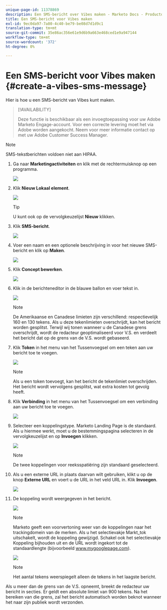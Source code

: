```yaml
---
unique-page-id: 11378869
description: Een SMS-bericht over Vibes maken - Marketo Docs - Productdocumentatie
title: Een SMS-bericht voor Vibes maken
exl-id: 9ec0da97-7a80-4c40-be79-be08d7d1d9c1
translation-type: tm+mt
source-git-commit: 35e86ac356e61e9d6b9a663e468ced1e9a947144
workflow-type: tm+mt
source-wordcount: '372'
ht-degree: 0%

---
```


# Een SMS-bericht voor Vibes maken {#create-a-vibes-sms-message}

Hier is hoe u een SMS-bericht van Vibes kunt maken.

>[!AVAILABILITY]
>
>Deze functie is beschikbaar als een invoegtoepassing voor uw Adobe Marketo Engage-account. Voor een correcte levering moet het via Adobe worden aangekocht. Neem voor meer informatie contact op met uw Adobe Customer Success Manager.

>[!NOTE]
>
>SMS-tekstberichten voldoen niet aan HIPAA.

1. Ga naar **Marketingactiviteiten** en klik met de rechtermuisknop op een programma.

   ![](assets/mobile-right-click-hand.jpg)

1. Klik **Nieuw Lokaal element**.

   ![](assets/new-local-asset-hand.jpg)

   >[!TIP]
   >
   >U kunt ook op de vervolgkeuzelijst **Nieuw** klikken.

1. Klik **SMS-bericht**.

   ![](assets/new-local-asset-selection-hand.jpg)

1. Voer een naam en een optionele beschrijving in voor het nieuwe SMS-bericht en klik op **Maken**.

   ![](assets/new-sms-message-offer-ends-soon-hands.jpg)

1. Klik **Concept bewerken**.

   ![](assets/edit-draft-hand.jpg)

1. Klik in de berichteneditor in de blauwe ballon en voer tekst in.

   ![](assets/message-text-pencil.jpg)

   >[!NOTE]
   >
   >De Amerikaanse en Canadese limieten zijn verschillend: respectievelijk 160 en 130 tekens. Als u deze tekenlimieten overschrijdt, kan het bericht worden gesplitst. Terwijl wij tonen wanneer u de Canadese grens overschrijdt, wordt de redacteur geoptimaliseerd voor V.S. en verdeelt het bericht dat op de grens van de V.S. wordt gebaseerd.

1. Klik **Token** in het menu van het Tussenvoegsel om een teken aan uw bericht toe te voegen.

   ![](assets/add-token-real-hand.jpg)

   >[!NOTE]
   >
   >Als u een token toevoegt, kan het bericht de tekenlimiet overschrijden. Het bericht wordt vervolgens gesplitst, wat extra kosten tot gevolg heeft.

1. Klik **Verbinding** in het menu van het Tussenvoegsel om een verbinding aan uw bericht toe te voegen.

   ![](assets/full-message-link-hand.jpg)

1. Selecteer een koppelingstype. Marketo Landing Page is de standaard. Als u hiermee werkt, moet u de bestemmingspagina selecteren in de vervolgkeuzelijst en op **Invoegen** klikken.

   ![](assets/insert-link-real-hands.jpg)

   >[!NOTE]
   >
   >De twee koppelingen voor reeksspatiëring zijn standaard geselecteerd.

1. Als u een externe URL in plaats daarvan wilt gebruiken, klikt u op de knop **Externe URL** en voert u de URL in het veld URL in. Klik **Invoegen**.

   ![](assets/insert-link-url-hands.jpg)

1. De koppeling wordt weergegeven in het bericht.

   ![](assets/link-added.jpg)

   >[!NOTE]
   >
   >Marketo geeft een voorvertoning weer van de koppelingen naar het trackingdomein van de merken. Als u het selectievakje Markt_tok uitschakelt, wordt de koppeling gewijzigd. Schakel ook het selectievakje Koppeling bijhouden uit en de URL wordt ingekort tot de standaardlengte (bijvoorbeeld www.mygooglepage.com).

   ![](assets/image2016-7-27-16-3a20-3a16.png)

   >[!NOTE]
   >
   >Het aantal tekens weerspiegelt alleen de tekens in het laagste bericht.

Als u meer dan de grens van de V.S. opneemt, breekt de redacteur uw bericht in secties. Er geldt een absolute limiet van 900 tekens. Na het bereiken van die grens, zal het bericht automatisch worden beknot wanneer het naar zijn publiek wordt verzonden.

